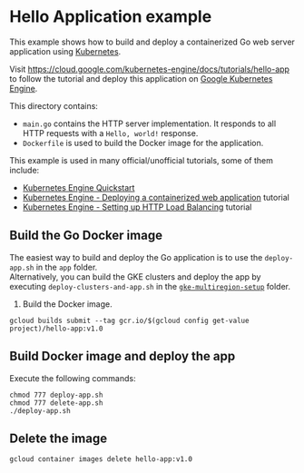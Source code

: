 # Hello Application example

This example shows how to build and deploy a containerized Go web server
application using [Kubernetes](https://kubernetes.io).

Visit https://cloud.google.com/kubernetes-engine/docs/tutorials/hello-app
to follow the tutorial and deploy this application on [Google Kubernetes
Engine](https://cloud.google.com/kubernetes-engine).

This directory contains:

- `main.go` contains the HTTP server implementation. It responds to all HTTP
  requests with a  `Hello, world!` response.
- `Dockerfile` is used to build the Docker image for the application.


This example is used in many official/unofficial tutorials, some of them
include:
- [Kubernetes Engine Quickstart](https://cloud.google.com/kubernetes-engine/docs/quickstart)
- [Kubernetes Engine - Deploying a containerized web application](https://cloud.google.com/kubernetes-engine/docs/tutorials/hello-app) tutorial
- [Kubernetes Engine - Setting up HTTP Load Balancing](https://cloud.google.com/kubernetes-engine/docs/tutorials/http-balancer) tutorial

## Build the Go Docker image
The easiest way to build and deploy the Go application is to use the `deploy-app.sh` in the `app` folder.  
Alternatively, you can build the GKE clusters and deploy the app by executing `deploy-clusters-and-app.sh` in the [`gke-multiregion-setup`](../gke-multiregion-setup) folder.

1. Build the Docker image.
```
gcloud builds submit --tag gcr.io/$(gcloud config get-value project)/hello-app:v1.0
```

## Build Docker image and deploy the app

Execute the following commands:
```
chmod 777 deploy-app.sh
chmod 777 delete-app.sh
./deploy-app.sh
```

## Delete the image
```
gcloud container images delete hello-app:v1.0
```
